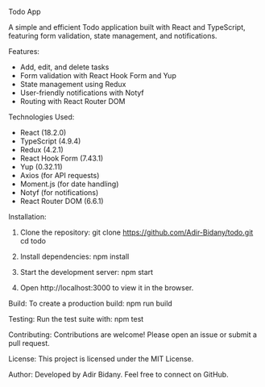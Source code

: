 Todo App

A simple and efficient Todo application built with React and TypeScript, featuring form validation, state management, and notifications.

Features:
- Add, edit, and delete tasks
- Form validation with React Hook Form and Yup
- State management using Redux
- User-friendly notifications with Notyf
- Routing with React Router DOM

Technologies Used:
- React (18.2.0)
- TypeScript (4.9.4)
- Redux (4.2.1)
- React Hook Form (7.43.1)
- Yup (0.32.11)
- Axios (for API requests)
- Moment.js (for date handling)
- Notyf (for notifications)
- React Router DOM (6.6.1)

Installation:
1. Clone the repository:
git clone https://github.com/Adir-Bidany/todo.git
cd todo

2. Install dependencies:
npm install

3. Start the development server:
npm start

4. Open http://localhost:3000 to view it in the browser.

Build:
To create a production build:
npm run build

Testing:
Run the test suite with:
npm test

Contributing:
Contributions are welcome! Please open an issue or submit a pull request.

License:
This project is licensed under the MIT License.

Author:
Developed by Adir Bidany. Feel free to connect on GitHub.
